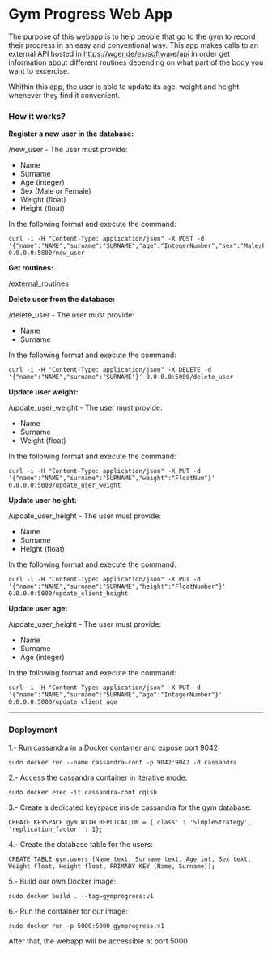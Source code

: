 # Gym Progress Web App

The purpose of this webapp is to help people that go to the gym to record their progress in an easy and conventional way. This app makes calls to an external API hosted in https://wger.de/es/software/api in order get information about different routines depending on what part of the body you want to excercise.

Whithin this app, the user is able to update its age, weight and height whenever they find it convenient.


### How it works?

<b>Register a new user in the database:</b>

/new_user - 
 The user must provide:
 * Name
 * Surname
 * Age (integer)
 * Sex (Male or Female)
 * Weight (float)
 * Height (float)

In the following format and execute the command:

```
curl -i -H "Content-Type: application/json" -X POST -d '{"name":"NAME","surname":"SURNAME","age":"IntegerNumber","sex":"Male/Female","weight":"FloatNumber","height":"FloatNumber"}' 0.0.0.0:5000/new_user
```

<b>Get routines:</b>

/external_routines

<b>Delete user from the database:</b>

/delete_user - 
 The user must provide:
 * Name
 * Surname

In the following format and execute the command:

```
curl -i -H "Content-Type: application/json" -X DELETE -d '{"name":"NAME","surname":"SURNAME"}' 0.0.0.0:5000/delete_user
```

<b>Update user weight:</b>

/update_user_weight - 
 The user must provide:
 * Name
 * Surname
 * Weight (float)

In the following format and execute the command:

```
curl -i -H "Content-Type: application/json" -X PUT -d '{"name":"NAME","surname":"SURNAME","weight":"FloatNum"}' 0.0.0.0:5000/update_user_weight
```

<b>Update user height:</b>

/update_user_height - 
 The user must provide:
 * Name
 * Surname
 * Height (float)

In the following format and execute the command:

```
curl -i -H "Content-Type: application/json" -X PUT -d '{"name":"NAME","surname":"SURNAME","height":"FloatNumber"}' 0.0.0.0:5000/update_client_height
```

<b>Update user age:</b>

/update_user_height - 
 The user must provide:
 * Name
 * Surname
 * Age (integer)

In the following format and execute the command:

```
curl -i -H "Content-Type: application/json" -X PUT -d '{"name":"NAME","surname":"SURNAME","age":"IntegerNumber"}' 0.0.0.0:5000/update_client_age
```
- - - -

### Deployment
1.- Run cassandra in a Docker container and expose port 9042:
```
sudo docker run --name cassandra-cont -p 9042:9042 -d cassandra
```

2.- Access the cassandra container in iterative mode:
```
sudo docker exec -it cassandra-cont cqlsh
```

3.- Create a dedicated keyspace inside cassandra for the gym database:

```
CREATE KEYSPACE gym WITH REPLICATION = {'class' : 'SimpleStrategy', 'replication_factor' : 1};
```

4.- Create the database table for the users:
```
CREATE TABLE gym.users (Name text, Surname text, Age int, Sex text, Weight float, Height float, PRIMARY KEY (Name, Surname));
```

5.- Build our own Docker image:
```
sudo docker build . --tag=gymprogress:v1
```

6.- Run the container for our image:
```
sudo docker run -p 5000:5000 gymprogress:v1
```

After that, the webapp will be accessible at port 5000